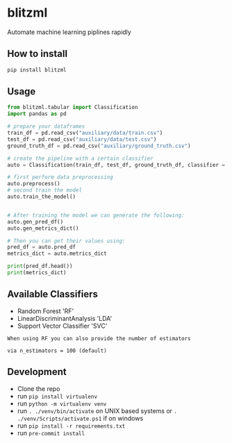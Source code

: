 
# blitzml

Automate machine learning piplines rapidly


## How to install


```bash
pip install blitzml
```


## Usage

```python
from blitzml.tabular import Classification
import pandas as pd

# prepare your dataframes
train_df = pd.read_csv("auxiliary/data/train.csv")
test_df = pd.read_csv("auxiliary/data/test.csv")
ground_truth_df = pd.read_csv("auxiliary/ground_truth.csv")

# create the pipeline with a certain classifier
auto = Classification(train_df, test_df, ground_truth_df, classifier = 'RF', n_estimators = 50)

# first perform data preprocessing
auto.preprocess()
# second train the model
auto.train_the_model()


# After training the model we can generate the following:
auto.gen_pred_df()
auto.gen_metrics_dict()

# Then you can get their values using:
pred_df = auto.pred_df
metrics_dict = auto.metrics_dict

print(pred_df.head())
print(metrics_dict)
```


## Available Classifiers

- Random Forest 'RF'
- LinearDiscriminantAnalysis 'LDA'
- Support Vector Classifier 'SVC'

`When using RF you can also provide the number of estimators`

`via n_estimators = 100 (default)`



## Development

- Clone the repo
- run `pip install virtualenv`
- run `python -m virtualenv venv`
- run `. ./venv/bin/activate` on UNIX based systems or `. ./venv/Scripts/activate.ps1` if on windows
- run `pip install -r requirements.txt`
- run `pre-commit install`
